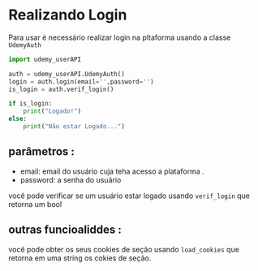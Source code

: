 # Realizando Login
Para usar é necessário realizar login na pltaforma usando a classe `UdemyAuth`

```python
import udemy_userAPI

auth = udemy_userAPI.UdemyAuth()
login = auth.login(email='',password='')
is_login = auth.verif_login()

if is_login:
    print("Logado!")
else:
    print("Não estar Logado...")

```
## parâmetros :
- email: email do usuário cuja teha acesso a plataforma .
- password: a senha do usuário

você pode verificar se um usuário estar logado usando `verif_login` que retorna um bool

## outras funcioaliddes :
você pode obter os seus cookies de seção usando `load_cookies` que retorna em uma string os cokies de seção.
